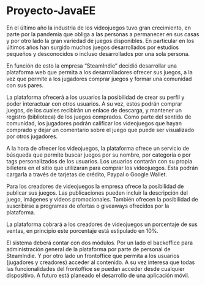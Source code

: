 # Proyecto-JavaEE

En el último año la industria de los videojuegos tuvo gran crecimiento, en parte por la
pandemia que obliga a las personas a permanecer en sus casas y por otro lado la gran
variedad de juegos disponibles. En particular en los últimos años han surgido muchos juegos
desarrollados por estudios pequeños y desconocidos o incluso desarrollados por una sola
persona.

En función de esto la empresa “SteamIndie” decidió desarrollar una plataforma web que
permita a los desarrolladores ofrecer sus juegos, a la vez que permite a los jugadores comprar
juegos y formar una comunidad con sus pares.

La plataforma ofrecerá a los usuarios la posibilidad de crear su perfil y poder interactuar con
otros usuarios. A su vez, estos podrán comprar juegos, de los cuales recibirán un enlace de
descarga, y mantener un registro (biblioteca) de los juegos comprados. Como parte del sentido
de comunidad, los jugadores podrán calificar los videojuegos que hayan comprado y dejar un
comentario sobre el juego que puede ser visualizado por otros jugadores.

A la hora de ofrecer los videojuegos, la plataforma ofrece un servicio de búsqueda que permite
buscar juegos por su nombre, por categoría o por tags personalizados de los usuarios. Los
usuarios contarán con su propia billetera en el sitio que utilizaran para comprar los videojuegos.
Esta podrán cargarla a través de tarjetas de crédito, Paypal o Google Wallet.

Para los creadores de videojuegos la empresa ofrece la posibilidad de publicar sus juegos. Las
publicaciones pueden incluir la descripción del juego, imágenes y videos promocionales.
También ofrecen la posibilidad de suscribirse a programas de ofertas o giveaways ofrecidos por
la plataforma.

La plataforma cobrará a los creadores de videojuegos un porcentaje de sus ventas, en principio
este porcentaje está estipulado en 10%.

El sistema deberá contar con dos módulos. Por un lado el backoffice para administración
general de la plataforma por parte de personal de SteamIndie. Y por otro lado un frontoffice
que permita a los usuarios (jugadores y creadores) acceder al contenido. A su vez interesa
que todas las funcionalidades del frontoffice se puedan acceder desde cualquier dispositivo.
A futuro está planeado el desarrollo de una aplicación móvil.
